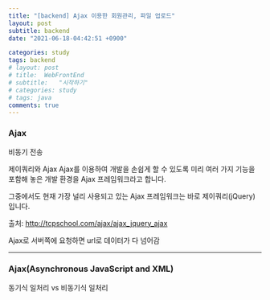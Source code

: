 ```yaml
---
title: "[backend] Ajax 이용한 회원관리, 파일 업로드"
layout: post
subtitle: backend
date: "2021-06-18-04:42:51 +0900"

categories: study
tags: backend
# layout: post
# title:  WebFrontEnd
# subtitle:   "시작하기"
# categories: study
# tags: java
comments: true
---
```



### Ajax

비동기 전송

제이쿼리와 Ajax
Ajax를 이용하여 개발을 손쉽게 할 수 있도록 미리 여러 가지 기능을 포함해 놓은 개발 환경을 Ajax 프레임워크라고 합니다.

그중에서도 현재 가장 널리 사용되고 있는 Ajax 프레임워크는 바로 제이쿼리(jQuery)입니다.


출처: http://tcpschool.com/ajax/ajax_jquery_ajax



Ajax로 서버쪽에 요청하면 url로 데이터가 다 넘어감





-------

### Ajax(Asynchronous JavaScript and XML)

동기식 일처리 vs 비동기식 일처리
